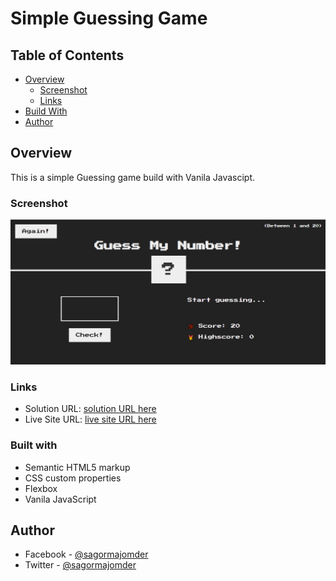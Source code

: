 # Simple Guessing Game

## Table of Contents

- [Overview](#overview)
  - [Screenshot](#screenshot)
  - [Links](#links)
- [Build With](#built-with)
- [Author](#author)

## Overview

This is a simple Guessing game build with Vanila Javascipt.

### Screenshot

![](./screenshot/desktop_preview.png)

### Links

- Solution URL: [solution URL here](https://github.com/sagormajomder/frontend-mentor-respornsive-card-component)
- Live Site URL: [live site URL here](https://sagormajomder.github.io/JS-simple-Guessing-game/)

### Built with

- Semantic HTML5 markup
- CSS custom properties
- Flexbox
- Vanila JavaScript

## Author

- Facebook - [@sagormajomder](https://www.facebook.com/sagormajomder/)
- Twitter - [@sagormajomder](https://www.twitter.com/sagormajomder)
